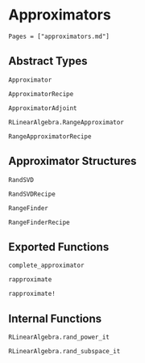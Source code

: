# Approximators 
```@contents
Pages = ["approximators.md"]
```

## Abstract Types
```@docs
Approximator

ApproximatorRecipe

ApproximatorAdjoint

RLinearAlgebra.RangeApproximator

RangeApproximatorRecipe
```

## Approximator Structures
```@docs
RandSVD

RandSVDRecipe

RangeFinder

RangeFinderRecipe
```

## Exported Functions
```@docs
complete_approximator

rapproximate

rapproximate!
```

## Internal Functions
```@docs
RLinearAlgebra.rand_power_it

RLinearAlgebra.rand_subspace_it
```
